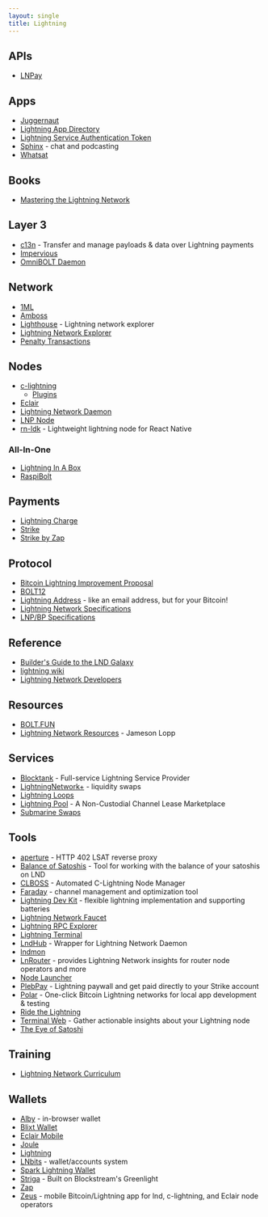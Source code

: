 ```yaml
---
layout: single
title: Lightning
---
```


## APIs

* [LNPay](https://lnpay.co)

## Apps

* [Juggernaut](https://www.getjuggernaut.com)
* [Lightning App Directory](https://dev.lightning.community/lapps/)
* [Lightning Service Authentication Token](https://lsat.tech)
* [Sphinx](https://sphinx.chat) - chat and podcasting
* [Whatsat](https://github.com/joostjager/whatsat)

## Books

* [Mastering the Lightning Network](https://github.com/lnbook/lnbook)

## Layer 3

* [c13n](https://c13n.io) - Transfer and manage payloads & data over Lightning payments
* [Impervious](https://www.impervious.ai)
* [OmniBOLT Daemon](https://omnilaboratory.github.io/obd/)

## Network

* [1ML](https://1ml.com)
* [Amboss](https://amboss.space)
* [Lighthouse](https://lnlighthouse.online) - Lightning network explorer
* [Lightning Network Explorer](https://explorer.acinq.co)
* [Penalty Transactions](https://forkmonitor.info/lightning)

## Nodes

* [c-lightning](https://github.com/ElementsProject/lightning)
  * [Plugins](https://github.com/lightningd/plugins/)
* [Eclair](https://github.com/ACINQ/eclair)
* [Lightning Network Daemon](https://github.com/lightningnetwork/lnd)
* [LNP Node](https://github.com/LNP-WG/lnp-node)
* [rn-ldk](https://github.com/BlueWallet/rn-ldk) - Lightweight lightning node for React Native

### All-In-One

* [Lightning In A Box](https://lightninginabox.co/product/lightning-in-a-box/)
* [RaspiBolt](https://stadicus.github.io/RaspiBolt/)

## Payments

* [Lightning Charge](https://github.com/ElementsProject/lightning-charge)
* [Strike](https://strike.acinq.co)
* [Strike by Zap](https://beta.strike.me)

## Protocol

* [Bitcoin Lightning Improvement Proposal](https://github.com/lightning/blips)
* [BOLT12](https://bolt12.org)
* [Lightning Address](https://lightningaddress.com) - like an email address, but for your Bitcoin!
* [Lightning Network Specifications](https://github.com/lightningnetwork/lightning-rfc)
* [LNP/BP Specifications](https://github.com/LNP-BP/LNPBPs)

## Reference

* [Builder's Guide to the LND Galaxy](https://docs.lightning.engineering)
* [lightning wiki](https://lightningwiki.net)
* [Lightning Network Developers](https://dev.lightning.community)

## Resources

* [BOLT.FUN](https://bolt.fun)
* [Lightning Network Resources](https://www.lopp.net/lightning-information.html) - Jameson Lopp

## Services

* [Blocktank](https://synonym.to/blocktank/) - Full-service Lightning Service Provider
* [LightningNetwork+](https://lightningnetwork.plus) - liquidity swaps
* [Lightning Loops](https://lightning.engineering/loop/)
* [Lightning Pool](https://lightning.engineering/lightning-pool-whitepaper.pdf) - A Non-Custodial Channel Lease Marketplace
* [Submarine Swaps](https://submarineswaps.org)

## Tools

* [aperture](https://github.com/lightninglabs/aperture) - HTTP 402 LSAT reverse proxy
* [Balance of Satoshis](https://github.com/alexbosworth/balanceofsatoshis) - Tool for working with the balance of your satoshis on LND
* [CLBOSS](https://github.com/ZmnSCPxj/clboss) - Automated C-Lightning Node Manager
* [Faraday](https://github.com/lightninglabs/faraday) - channel management and optimization tool
* [Lightning Dev Kit](https://lightningdevkit.org) - flexible lightning implementation and supporting batteries
* [Lightning Network Faucet](https://github.com/lightninglabs/lightning-faucet)
* [Lightning RPC Explorer](https://github.com/janoside/lightning-rpc-explorer)
* [Lightning Terminal](https://github.com/lightninglabs/lightning-terminal)
* [LndHub](https://github.com/BlueWallet/LndHub) - Wrapper for Lightning Network Daemon
* [lndmon](https://github.com/lightninglabs/lndmon)
* [LnRouter](https://lnrouter.app) - provides Lightning Network insights for router node operators and more
* [Node Launcher](https://github.com/lightning-power-users/node-launcher)
* [PlebPay](https://www.plebpay.com) - Lightning paywall and get paid directly to your Strike account
* [Polar](https://lightningpolar.com) - One-click Bitcoin Lightning networks for local app development & testing
* [Ride the Lightning](https://github.com/Ride-The-Lightning/RTL)
* [Terminal Web](https://terminal.lightning.engineering) - Gather actionable insights about your Lightning node
* [The Eye of Satoshi](https://github.com/talaia-labs/python-teos)

## Training

* [Lightning Network Curriculum](https://github.com/chaincodelabs/lightning-curriculum)

## Wallets

* [Alby](https://getalby.com) - in-browser wallet
* [Blixt Wallet](https://blixtwallet.github.io)
* [Eclair Mobile](https://github.com/ACINQ/eclair-mobile)
* [Joule](https://lightningjoule.com)
* [Lightning](https://github.com/lightninglabs/lightning-app)
* [LNbits](https://lnbits.org) - wallet/accounts system
* [Spark Lightning Wallet](https://github.com/shesek/spark-wallet)
* [Striga](https://gl.striga.com/login) - Built on Blockstream's Greenlight
* [Zap](https://github.com/LN-Zap/zap-desktop)
* [Zeus](https://github.com/ZeusLN/zeus) - mobile Bitcoin/Lightning app for lnd, c-lightning, and Eclair node operators
